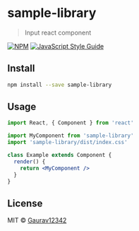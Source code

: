 # sample-library

> Input react component

[![NPM](https://img.shields.io/npm/v/sample-library.svg)](https://www.npmjs.com/package/sample-library) [![JavaScript Style Guide](https://img.shields.io/badge/code_style-standard-brightgreen.svg)](https://standardjs.com)

## Install

```bash
npm install --save sample-library
```

## Usage

```jsx
import React, { Component } from 'react'

import MyComponent from 'sample-library'
import 'sample-library/dist/index.css'

class Example extends Component {
  render() {
    return <MyComponent />
  }
}
```

## License

MIT © [Gaurav12342](https://github.com/Gaurav12342)
